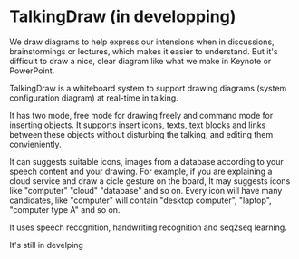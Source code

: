 # TalkingDraw (in developping)
We draw diagrams to help express our intensions when in discussions, brainstormings or lectures, which makes it easier to understand. But it's difficult to draw a nice, clear diagram like what we make in Keynote or PowerPoint.

TalkingDraw is a whiteboard system to support drawing diagrams (system configuration diagram) at real-time in talking.

It has two mode, free mode for drawing freely and command mode for inserting objects. It supports insert icons, texts, text blocks and links between these objects without disturbing the talking, and editing them convieniently.

It can suggests suitable icons, images from a database according to your speech content and your drawing. For example, if you are explaining a cloud service and draw a cicle gesture on the board, It may suggests icons like "computer" "cloud" "database" and so on. Every icon will have many candidates, like "computer" will contain "desktop computer", "laptop", "computer type A" and so on.

It uses speech recognition, handwriting recognition and seq2seq learning.

It's still in develping

